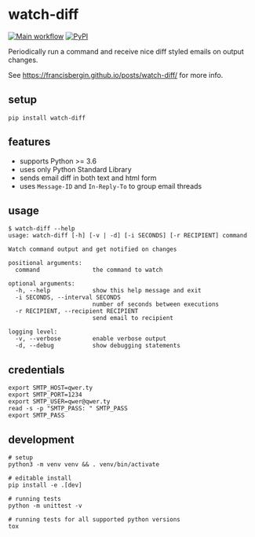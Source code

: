 # watch-diff

[![Main workflow](https://github.com/francisbergin/watch-diff/workflows/Main%20workflow/badge.svg)](https://github.com/francisbergin/watch-diff/actions?query=workflow%3A%22Main+workflow%22)
[![PyPI](https://img.shields.io/pypi/v/watch-diff)](https://pypi.org/project/watch-diff)

Periodically run a command and receive nice diff styled emails on output changes.

See https://francisbergin.github.io/posts/watch-diff/ for more info.

## setup

```shell
pip install watch-diff
```

## features

- supports Python >= 3.6
- uses only Python Standard Library
- sends email diff in both text and html form
- uses `Message-ID` and `In-Reply-To` to group email threads

## usage

```console
$ watch-diff --help
usage: watch-diff [-h] [-v | -d] [-i SECONDS] [-r RECIPIENT] command

Watch command output and get notified on changes

positional arguments:
  command               the command to watch

optional arguments:
  -h, --help            show this help message and exit
  -i SECONDS, --interval SECONDS
                        number of seconds between executions
  -r RECIPIENT, --recipient RECIPIENT
                        send email to recipient

logging level:
  -v, --verbose         enable verbose output
  -d, --debug           show debugging statements
```

## credentials

```shell
export SMTP_HOST=qwer.ty
export SMTP_PORT=1234
export SMTP_USER=qwer@qwer.ty
read -s -p "SMTP_PASS: " SMTP_PASS
export SMTP_PASS
```

## development

```shell
# setup
python3 -m venv venv && . venv/bin/activate

# editable install
pip install -e .[dev]

# running tests
python -m unittest -v

# running tests for all supported python versions
tox
```
